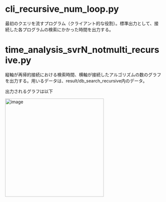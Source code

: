 # cli_recursive_num_loop.py
最初のクエリを流すプログラム（クライアント的な役割）。標準出力として、接続した各プログラムの検索にかかった時間を出力する。

# time_analysis_svrN_notmulti_recursive.py
縦軸が再帰的接続における検索時間、横軸が接続したアルゴリズムの数のグラフを出力する。用いるデータは、result/db_search_recursive内のデータ。

出力されるグラフは以下


<img width="318" alt="image" src="https://github.com/nakajimalab-bmi-tmd/ion_2023/assets/103047091/71fada7c-f8df-49a1-bfdb-3f4be94c8ca7">
